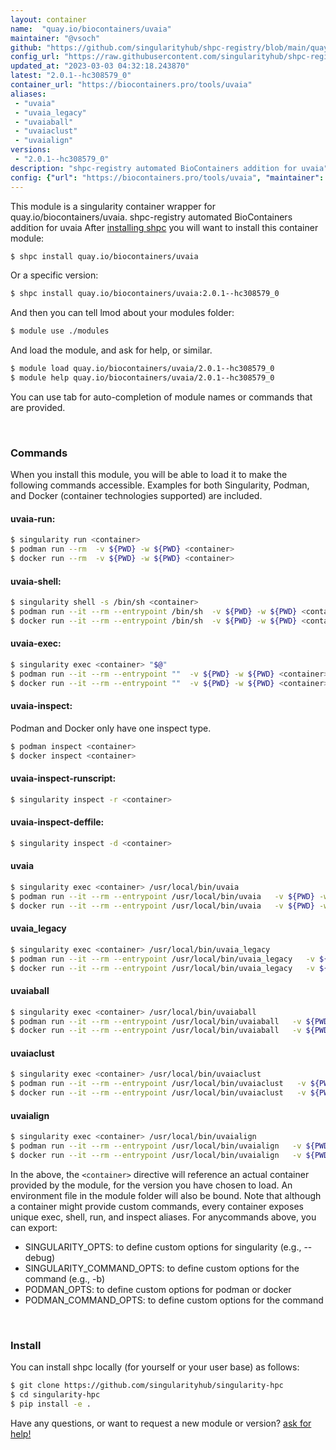 ```yaml
---
layout: container
name:  "quay.io/biocontainers/uvaia"
maintainer: "@vsoch"
github: "https://github.com/singularityhub/shpc-registry/blob/main/quay.io/biocontainers/uvaia/container.yaml"
config_url: "https://raw.githubusercontent.com/singularityhub/shpc-registry/main/quay.io/biocontainers/uvaia/container.yaml"
updated_at: "2023-03-03 04:32:18.243870"
latest: "2.0.1--hc308579_0"
container_url: "https://biocontainers.pro/tools/uvaia"
aliases:
 - "uvaia"
 - "uvaia_legacy"
 - "uvaiaball"
 - "uvaiaclust"
 - "uvaialign"
versions:
 - "2.0.1--hc308579_0"
description: "shpc-registry automated BioContainers addition for uvaia"
config: {"url": "https://biocontainers.pro/tools/uvaia", "maintainer": "@vsoch", "description": "shpc-registry automated BioContainers addition for uvaia", "latest": {"2.0.1--hc308579_0": "sha256:de75ff534bbc25d266e2af1c439b3d9ed0837b63db06e4cc74bb1450b669fb4c"}, "tags": {"2.0.1--hc308579_0": "sha256:de75ff534bbc25d266e2af1c439b3d9ed0837b63db06e4cc74bb1450b669fb4c"}, "docker": "quay.io/biocontainers/uvaia", "aliases": {"uvaia": "/usr/local/bin/uvaia", "uvaia_legacy": "/usr/local/bin/uvaia_legacy", "uvaiaball": "/usr/local/bin/uvaiaball", "uvaiaclust": "/usr/local/bin/uvaiaclust", "uvaialign": "/usr/local/bin/uvaialign"}}
---
```


This module is a singularity container wrapper for quay.io/biocontainers/uvaia.
shpc-registry automated BioContainers addition for uvaia
After [installing shpc](#install) you will want to install this container module:


```bash
$ shpc install quay.io/biocontainers/uvaia
```

Or a specific version:

```bash
$ shpc install quay.io/biocontainers/uvaia:2.0.1--hc308579_0
```

And then you can tell lmod about your modules folder:

```bash
$ module use ./modules
```

And load the module, and ask for help, or similar.

```bash
$ module load quay.io/biocontainers/uvaia/2.0.1--hc308579_0
$ module help quay.io/biocontainers/uvaia/2.0.1--hc308579_0
```

You can use tab for auto-completion of module names or commands that are provided.

<br>

### Commands

When you install this module, you will be able to load it to make the following commands accessible.
Examples for both Singularity, Podman, and Docker (container technologies supported) are included.

#### uvaia-run:

```bash
$ singularity run <container>
$ podman run --rm  -v ${PWD} -w ${PWD} <container>
$ docker run --rm  -v ${PWD} -w ${PWD} <container>
```

#### uvaia-shell:

```bash
$ singularity shell -s /bin/sh <container>
$ podman run --it --rm --entrypoint /bin/sh  -v ${PWD} -w ${PWD} <container>
$ docker run --it --rm --entrypoint /bin/sh  -v ${PWD} -w ${PWD} <container>
```

#### uvaia-exec:

```bash
$ singularity exec <container> "$@"
$ podman run --it --rm --entrypoint ""  -v ${PWD} -w ${PWD} <container> "$@"
$ docker run --it --rm --entrypoint ""  -v ${PWD} -w ${PWD} <container> "$@"
```

#### uvaia-inspect:

Podman and Docker only have one inspect type.

```bash
$ podman inspect <container>
$ docker inspect <container>
```

#### uvaia-inspect-runscript:

```bash
$ singularity inspect -r <container>
```

#### uvaia-inspect-deffile:

```bash
$ singularity inspect -d <container>
```


#### uvaia

```bash
$ singularity exec <container> /usr/local/bin/uvaia
$ podman run --it --rm --entrypoint /usr/local/bin/uvaia   -v ${PWD} -w ${PWD} <container> -c " $@"
$ docker run --it --rm --entrypoint /usr/local/bin/uvaia   -v ${PWD} -w ${PWD} <container> -c " $@"
```


#### uvaia_legacy

```bash
$ singularity exec <container> /usr/local/bin/uvaia_legacy
$ podman run --it --rm --entrypoint /usr/local/bin/uvaia_legacy   -v ${PWD} -w ${PWD} <container> -c " $@"
$ docker run --it --rm --entrypoint /usr/local/bin/uvaia_legacy   -v ${PWD} -w ${PWD} <container> -c " $@"
```


#### uvaiaball

```bash
$ singularity exec <container> /usr/local/bin/uvaiaball
$ podman run --it --rm --entrypoint /usr/local/bin/uvaiaball   -v ${PWD} -w ${PWD} <container> -c " $@"
$ docker run --it --rm --entrypoint /usr/local/bin/uvaiaball   -v ${PWD} -w ${PWD} <container> -c " $@"
```


#### uvaiaclust

```bash
$ singularity exec <container> /usr/local/bin/uvaiaclust
$ podman run --it --rm --entrypoint /usr/local/bin/uvaiaclust   -v ${PWD} -w ${PWD} <container> -c " $@"
$ docker run --it --rm --entrypoint /usr/local/bin/uvaiaclust   -v ${PWD} -w ${PWD} <container> -c " $@"
```


#### uvaialign

```bash
$ singularity exec <container> /usr/local/bin/uvaialign
$ podman run --it --rm --entrypoint /usr/local/bin/uvaialign   -v ${PWD} -w ${PWD} <container> -c " $@"
$ docker run --it --rm --entrypoint /usr/local/bin/uvaialign   -v ${PWD} -w ${PWD} <container> -c " $@"
```



In the above, the `<container>` directive will reference an actual container provided
by the module, for the version you have chosen to load. An environment file in the
module folder will also be bound. Note that although a container
might provide custom commands, every container exposes unique exec, shell, run, and
inspect aliases. For anycommands above, you can export:

 - SINGULARITY_OPTS: to define custom options for singularity (e.g., --debug)
 - SINGULARITY_COMMAND_OPTS: to define custom options for the command (e.g., -b)
 - PODMAN_OPTS: to define custom options for podman or docker
 - PODMAN_COMMAND_OPTS: to define custom options for the command

<br>

### Install

You can install shpc locally (for yourself or your user base) as follows:

```bash
$ git clone https://github.com/singularityhub/singularity-hpc
$ cd singularity-hpc
$ pip install -e .
```

Have any questions, or want to request a new module or version? [ask for help!](https://github.com/singularityhub/singularity-hpc/issues)